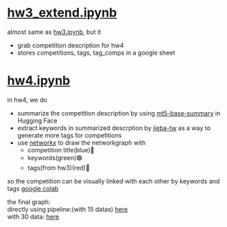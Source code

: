 # [hw3_extend.ipynb](./hw3_extend.ipynb)

almost same as [hw3.ipynb](../hw3/hw3.ipynb), but it

- grab competition description for hw4
- stores competitions, tags, tag_comps in a google sheet

# [hw4.ipynb](./hw4.ipynb)

in hw4, we do

- summarize the competition description by using [mt5-base-summary](https://huggingface.co/twwch/mt5-base-summary) in Hugging Face
- extract keywords in summarized descrption by [jieba-tw](https://github.com/APCLab/jieba-tw/tree/master) as a way to generate more tags for competitions
- use [networkx](https://networkx.org/documentation/stable/reference/generated/networkx.drawing.layout.spring_layout.html#spring-layout) to draw the networkgraph with
  - competition title(blue)🔵
  - keywords(green)🟢
  - tags(from hw3)(red)🔴

so the competition can be visually linked with each other by keywords and tags
[google colab](https://colab.research.google.com/github/yatta03/112-2PL/blob/main/hw4/hw4.ipynb)

<!-- the final [graph](https://drive.google.com/file/d/1hD7xN1cXBnYeAWWH-VkzukZcmxOyqx8z/view?usp=sharing) -->

the final graph:  
directly using pipeline:(with 15 datas) [here](https://drive.google.com/file/d/1hD7xN1cXBnYeAWWH-VkzukZcmxOyqx8z/view?usp=sharing)  
with 30 data: [here](https://drive.google.com/file/d/1HoRmo0QYvsoFT_GoRwQbQfxkTfzQj7Gz/view?usp=sharing)
